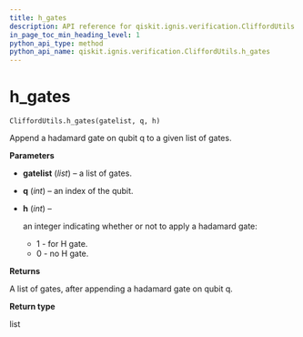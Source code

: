 ```yaml
---
title: h_gates
description: API reference for qiskit.ignis.verification.CliffordUtils.h_gates
in_page_toc_min_heading_level: 1
python_api_type: method
python_api_name: qiskit.ignis.verification.CliffordUtils.h_gates
---
```


# h\_gates

<span id="qiskit.ignis.verification.CliffordUtils.h_gates" />

`CliffordUtils.h_gates(gatelist, q, h)`

Append a hadamard gate on qubit q to a given list of gates.

**Parameters**

*   **gatelist** (*list*) – a list of gates.

*   **q** (*int*) – an index of the qubit.

*   **h** (*int*) –

    an integer indicating whether or not to apply a hadamard gate:

    *   1 - for H gate.
    *   0 - no H gate.

**Returns**

A list of gates, after appending a hadamard gate on qubit q.

**Return type**

list

